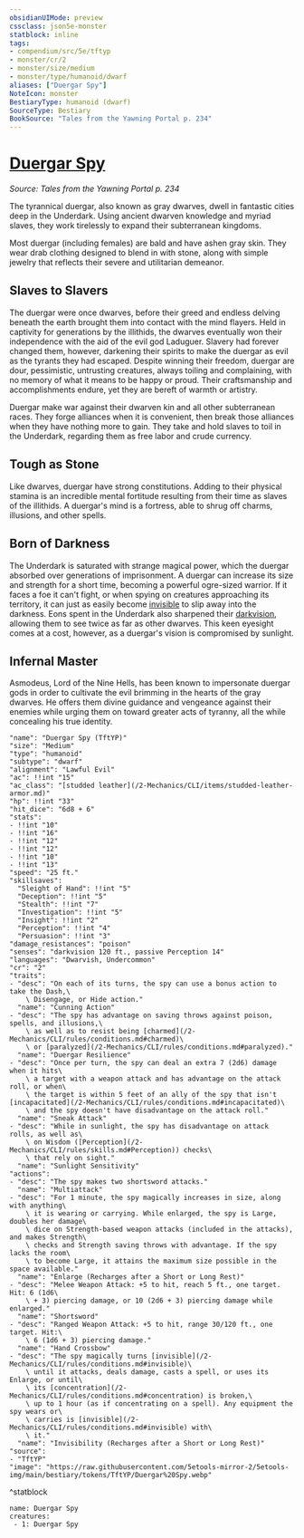 ```yaml
---
obsidianUIMode: preview
cssclass: json5e-monster
statblock: inline
tags:
- compendium/src/5e/tftyp
- monster/cr/2
- monster/size/medium
- monster/type/humanoid/dwarf
aliases: ["Duergar Spy"]
NoteIcon: monster
BestiaryType: humanoid (dwarf)
SourceType: Bestiary
BookSource: "Tales from the Yawning Portal p. 234"
---
```

# [Duergar Spy](2-Mechanics/CLI/bestiary/humanoid/duergar-spy-tftyp.md)
*Source: Tales from the Yawning Portal p. 234*  

The tyrannical duergar, also known as gray dwarves, dwell in fantastic cities deep in the Underdark. Using ancient dwarven knowledge and myriad slaves, they work tirelessly to expand their subterranean kingdoms.

Most duergar (including females) are bald and have ashen gray skin. They wear drab clothing designed to blend in with stone, along with simple jewelry that reflects their severe and utilitarian demeanor.

## Slaves to Slavers

The duergar were once dwarves, before their greed and endless delving beneath the earth brought them into contact with the mind flayers. Held in captivity for generations by the illithids, the dwarves eventually won their independence with the aid of the evil god Laduguer. Slavery had forever changed them, however, darkening their spirits to make the duergar as evil as the tyrants they had escaped. Despite winning their freedom, duergar are dour, pessimistic, untrusting creatures, always toiling and complaining, with no memory of what it means to be happy or proud. Their craftsmanship and accomplishments endure, yet they are bereft of warmth or artistry.

Duergar make war against their dwarven kin and all other subterranean races. They forge alliances when it is convenient, then break those alliances when they have nothing more to gain. They take and hold slaves to toil in the Underdark, regarding them as free labor and crude currency.

## Tough as Stone

Like dwarves, duergar have strong constitutions. Adding to their physical stamina is an incredible mental fortitude resulting from their time as slaves of the illithids. A duergar's mind is a fortress, able to shrug off charms, illusions, and other spells.

## Born of Darkness

The Underdark is saturated with strange magical power, which the duergar absorbed over generations of imprisonment. A duergar can increase its size and strength for a short time, becoming a powerful ogre-sized warrior. If it faces a foe it can't fight, or when spying on creatures approaching its territory, it can just as easily become [invisible](/2-Mechanics/CLI/rules/conditions.md#invisible) to slip away into the darkness. Eons spent in the Underdark also sharpened their [darkvision](/2-Mechanics/CLI/rules/senses.md#darkvision), allowing them to see twice as far as other dwarves. This keen eyesight comes at a cost, however, as a duergar's vision is compromised by sunlight.

## Infernal Master

Asmodeus, Lord of the Nine Hells, has been known to impersonate duergar gods in order to cultivate the evil brimming in the hearts of the gray dwarves. He offers them divine guidance and vengeance against their enemies while urging them on toward greater acts of tyranny, all the while concealing his true identity.

```statblock
"name": "Duergar Spy (TftYP)"
"size": "Medium"
"type": "humanoid"
"subtype": "dwarf"
"alignment": "Lawful Evil"
"ac": !!int "15"
"ac_class": "[studded leather](/2-Mechanics/CLI/items/studded-leather-armor.md)"
"hp": !!int "33"
"hit_dice": "6d8 + 6"
"stats":
- !!int "10"
- !!int "16"
- !!int "12"
- !!int "12"
- !!int "10"
- !!int "13"
"speed": "25 ft."
"skillsaves":
  "Sleight of Hand": !!int "5"
  "Deception": !!int "5"
  "Stealth": !!int "7"
  "Investigation": !!int "5"
  "Insight": !!int "2"
  "Perception": !!int "4"
  "Persuasion": !!int "3"
"damage_resistances": "poison"
"senses": "darkvision 120 ft., passive Perception 14"
"languages": "Dwarvish, Undercommon"
"cr": "2"
"traits":
- "desc": "On each of its turns, the spy can use a bonus action to take the Dash,\
    \ Disengage, or Hide action."
  "name": "Cunning Action"
- "desc": "The spy has advantage on saving throws against poison, spells, and illusions,\
    \ as well as to resist being [charmed](/2-Mechanics/CLI/rules/conditions.md#charmed)\
    \ or [paralyzed](/2-Mechanics/CLI/rules/conditions.md#paralyzed)."
  "name": "Duergar Resilience"
- "desc": "Once per turn, the spy can deal an extra 7 (2d6) damage when it hits\
    \ a target with a weapon attack and has advantage on the attack roll, or when\
    \ the target is within 5 feet of an ally of the spy that isn't [incapacitated](/2-Mechanics/CLI/rules/conditions.md#incapacitated)\
    \ and the spy doesn't have disadvantage on the attack roll."
  "name": "Sneak Attack"
- "desc": "While in sunlight, the spy has disadvantage on attack rolls, as well as\
    \ on Wisdom ([Perception](/2-Mechanics/CLI/rules/skills.md#Perception)) checks\
    \ that rely on sight."
  "name": "Sunlight Sensitivity"
"actions":
- "desc": "The spy makes two shortsword attacks."
  "name": "Multiattack"
- "desc": "For 1 minute, the spy magically increases in size, along with anything\
    \ it is wearing or carrying. While enlarged, the spy is Large, doubles her damage\
    \ dice on Strength-based weapon attacks (included in the attacks), and makes Strength\
    \ checks and Strength saving throws with advantage. If the spy lacks the room\
    \ to become Large, it attains the maximum size possible in the space available."
  "name": "Enlarge (Recharges after a Short or Long Rest)"
- "desc": "Melee Weapon Attack: +5 to hit, reach 5 ft., one target. Hit: 6 (1d6\
    \ + 3) piercing damage, or 10 (2d6 + 3) piercing damage while enlarged."
  "name": "Shortsword"
- "desc": "Ranged Weapon Attack: +5 to hit, range 30/120 ft., one target. Hit:\
    \ 6 (1d6 + 3) piercing damage."
  "name": "Hand Crossbow"
- "desc": "The spy magically turns [invisible](/2-Mechanics/CLI/rules/conditions.md#invisible)\
    \ until it attacks, deals damage, casts a spell, or uses its Enlarge, or until\
    \ its [concentration](/2-Mechanics/CLI/rules/conditions.md#concentration) is broken,\
    \ up to 1 hour (as if concentrating on a spell). Any equipment the spy wears or\
    \ carries is [invisible](/2-Mechanics/CLI/rules/conditions.md#invisible) with\
    \ it."
  "name": "Invisibility (Recharges after a Short or Long Rest)"
"source":
- "TftYP"
"image": "https://raw.githubusercontent.com/5etools-mirror-2/5etools-img/main/bestiary/tokens/TftYP/Duergar%20Spy.webp"
```
^statblock

```encounter-table
name: Duergar Spy
creatures:
 - 1: Duergar Spy
```